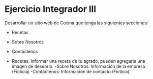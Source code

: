 ﻿# Ejercicio Integrador III

Desarrollar un sitio web de Cocina que tenga las siguientes secciones:

- Recetas
- Sobre Nosotros
- Contáctenos

- Recetas: Informar una receta de tu agrado, pueden agregarle una imagen de desearlo.
-Sobre Nosotros: Información de la empresa (Ficticia)
-Contáctenos: Información de contacto (Ficticia)
